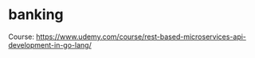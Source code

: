 # banking

Course: https://www.udemy.com/course/rest-based-microservices-api-development-in-go-lang/
